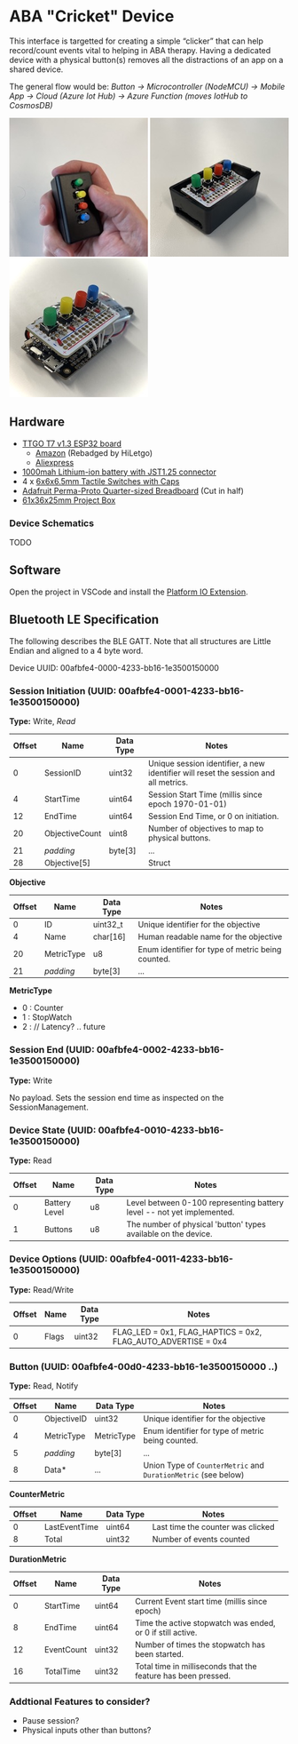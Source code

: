 # ABA "Cricket" Device

This interface is targetted for creating a simple “clicker” that can help record/count events vital to helping in ABA therapy.  Having a dedicated device with a physical button(s) removes all the distractions of an app on a shared device.

The general flow would be: *Button → Microcontroller (NodeMCU) → Mobile App -> Cloud (Azure Iot Hub) → Azure Function (moves IotHub to CosmosDB)*

![Cricket in Hand](art/iot-cricket-1.jpg?raw=true)
![Cricket Half Boxed](art/iot-cricket-2.jpg?raw=true)
![Cricket Unboxed](art/iot-cricket-3.jpg?raw=true)

## Hardware

* [TTGO T7 v1.3 ESP32 board](https://docs.platformio.org/en/stable/boards/espressif32/ttgo-t7-v13-mini32.html)
  * [Amazon](https://www.amazon.com/HiLetgo-Mini-ESP32-Bluetooth-Module/dp/B082216QGR) (Rebadged by HiLetgo)
  * [Aliexpress](https://www.aliexpress.com/item/32846710180.html?spm=a2g0o.productlist.0.0.14b86d6aEJ5k3W)
* [1000mah Lithium-ion battery with JST1.25 connector](https://www.amazon.com/MakerFocus-Rechargable-Protection-Insulated-Development/dp/B07CXNQ3ZR)
* 4 x [6x6x6.5mm Tactile Switches with Caps](https://www.amazon.com/OCR-Tactile-Momentary-Switches-Colorful/dp/B07CMZCQS5)
* [Adafruit Perma-Proto Quarter-sized Breadboard](https://www.adafruit.com/product/589) (Cut in half)
* [61x36x25mm Project Box](https://www.amazon.com/Zulkit-Project-Plastic-Electrical-Junction/dp/B07Q11F7DS?th=1)
  
### Device Schematics

TODO

## Software

Open the project in VSCode and install the [Platform IO Extension](https://platformio.org/install/ide?install=vscode).

## Bluetooth LE Specification

The following describes the BLE GATT. Note that all structures are Little Endian and aligned to a 4 byte word.

Device UUID: 00afbfe4-0000-4233-bb16-1e3500150000

### Session Initiation (UUID: 00afbfe4-0001-4233-bb16-1e3500150000)

**Type:** Write, *Read*

|Offset|Name|Data Type|Notes|
|------|----|---------|-----|
|0|SessionID|uint32|Unique session identifier, a new identifier will reset the session and all metrics.|
|4|StartTime|uint64|Session Start Time (millis since epoch 1970-01-01)|
|12|EndTime|uint64|Session End Time, or 0 on initiation.|
|20|ObjectiveCount|uint8|Number of objectives to map to physical buttons.|
|21|*padding*|byte[3]|...|
|28|Objective[5]| |Struct|

**Objective**

|Offset|Name|Data Type|Notes|
|------|----|---------|-----|
|0|ID|uint32_t|Unique identifier for the objective|
|4|Name|char[16]|Human readable name for the objective|
|20|MetricType|u8|Enum identifier for type of metric being counted.|
|21|*padding*|byte[3]|...|

**MetricType**
* 0 : Counter
* 1 : StopWatch
* 2 : // Latency? .. future

### Session End (UUID: 00afbfe4-0002-4233-bb16-1e3500150000)

**Type:** Write

No payload. Sets the session end time as inspected on the SessionManagement.

### Device State (UUID: 00afbfe4-0010-4233-bb16-1e3500150000)

**Type:** Read

|Offset|Name|Data Type|Notes|
|------|----|---------|-----|
|0|Battery Level|u8|Level between 0-100 representing battery level -- not yet implemented.|
|1|Buttons|u8|The number of physical 'button' types available on the device.|

### Device Options (UUID: 00afbfe4-0011-4233-bb16-1e3500150000)

**Type:** Read/Write

|Offset|Name|Data Type|Notes|
|------|----|---------|-----|
|0|Flags|uint32|FLAG_LED = 0x1, FLAG_HAPTICS = 0x2, FLAG_AUTO_ADVERTISE = 0x4|

### Button (UUID: 00afbfe4-00d0-4233-bb16-1e3500150000 ..)

**Type:** Read, Notify

|Offset|Name|Data Type|Notes|
|------|----|---------|-----|
|0|ObjectiveID|uint32|Unique identifier for the objective|
|4|MetricType|MetricType|Enum identifier for type of metric being counted.|
|5|*padding*|byte[3]|...|
|8|Data*|...|Union Type of `CounterMetric` and `DurationMetric` (see below)|

**CounterMetric**

|Offset|Name|Data Type|Notes|
|------|----|---------|-----|
|0|LastEventTime|uint64|Last time the counter was clicked|
|8|Total|uint32|Number of events counted|

**DurationMetric**

|Offset|Name|Data Type|Notes|
|------|----|---------|-----|
|0|StartTime|uint64|Current Event start time (millis since epoch)|
|8|EndTime|uint64|Time the active stopwatch was ended, or 0 if still active.|
|12|EventCount|uint32|Number of times the stopwatch has been started.|
|16|TotalTime|uint32|Total time in milliseconds that the feature has been pressed.|

### Addtional Features to consider?
* Pause session?
* Physical inputs other than buttons?
